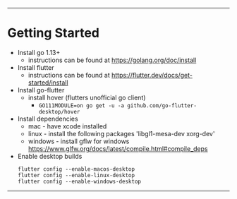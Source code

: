 
---
# Getting Started

* Install go 1.13+
    * instructions can be found at <https://golang.org/doc/install>
* Install flutter
    * instructions can be found at <https://flutter.dev/docs/get-started/install>
* Install go-flutter
    * install hover (flutters unofficial go client)
        * ```GO111MODULE=on go get -u -a github.com/go-flutter-desktop/hover```
* Install dependencies
    * mac - have xcode installed
    * linux - install the following packages 'libgl1-mesa-dev xorg-dev'
    * windows - install gflw for windows <https://www.glfw.org/docs/latest/compile.html#compile_deps>
* Enable desktop builds
    ```
    flutter config --enable-macos-desktop
    flutter config --enable-linux-desktop
    flutter config --enable-windows-desktop
    ```

---